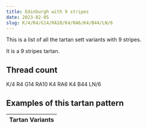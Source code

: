```yaml
---
title: Edinburgh with 9 stripes
date: 2023-02-05
slug: K/4/R4/G14/RA10/K4/RA6/K4/B44/LN/6
---
```

This is a list of all the tartan sett variants with 9 stripes.

It is a 9 stripes tartan.


## Thread count
K/4 R4 G14 RA10 K4 RA6 K4 B44 LN/6

## Examples of this tartan pattern

| Tartan Variants |
|---------------|
